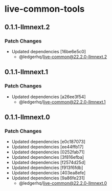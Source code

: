 # live-common-tools

## 0.1.1-llmnext.2

### Patch Changes

- Updated dependencies [16be6e5c0]
  - @ledgerhq/live-common@22.2.0-llmnext.2

## 0.1.1-llmnext.1

### Patch Changes

- Updated dependencies [a26ee3f54]
  - @ledgerhq/live-common@22.2.0-llmnext.1

## 0.1.1-llmnext.0

### Patch Changes

- Updated dependencies [e0c187073]
- Updated dependencies [ee44ffb17]
- Updated dependencies [0252fab71]
- Updated dependencies [3f816efba]
- Updated dependencies [f2574d25d]
- Updated dependencies [f913f6fdb]
- Updated dependencies [403ea8efe]
- Updated dependencies [9a86fe231]
  - @ledgerhq/live-common@22.2.0-llmnext.0
